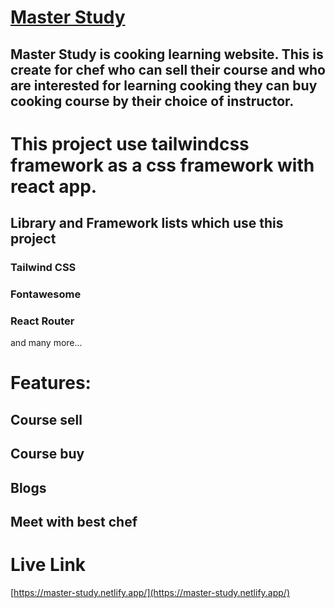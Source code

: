 # [Master Study](https://master-study.netlify.app/)
## Master Study is cooking learning website. This is create for chef who can sell their course and who are interested for learning cooking they can buy cooking course by their choice of instructor.

# This project use tailwindcss framework as a css framework with react app.

## Library and Framework lists which use this project

### Tailwind CSS
### Fontawesome
### React Router
 and many more...

# Features:

## Course sell
## Course buy
## Blogs
## Meet with best chef 

# Live Link
[https://master-study.netlify.app/](https://master-study.netlify.app/)

